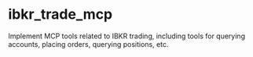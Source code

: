 # ibkr_trade_mcp
Implement MCP tools related to IBKR trading, including tools for querying accounts, placing orders, querying positions, etc.
